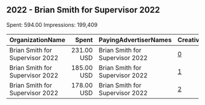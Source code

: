 ## 2022 - Brian Smith for Supervisor 2022 
Spent: 594.00
Impressions: 199,409

|OrganizationName|Spent|PayingAdvertiserNames|CreativeUrls|Impressions|Genders|AgeBrackets|CountryCodes|BillingAddresses|CandidateBallotInformation|
|:---|---:|:---|:---|---:|:---|:---|:---|:---|:---|
|Brian Smith for Supervisor 2022|231.00 USD|Brian Smith for Supervisor 2022|[0](https://www.snap.com/political-ads/asset/e898515651b01a9acffd0057df9baf43377aea577f6476fa36496ec4cd53989d?mediaType=jpg)|78,073||17+|united states|US|Brian Smith for Kern County Supervisor|
|Brian Smith for Supervisor 2022|185.00 USD|Brian Smith for Supervisor 2022|[1](https://www.snap.com/political-ads/asset/fb8f5b3bf7ba4eb82c0eabb7135875b4837df193eccab80311e20724a029b837?mediaType=mp4)|63,149||17+|united states|US|Brian Smith for Kern County Supervisor|
|Brian Smith for Supervisor 2022|178.00 USD|Brian Smith for Supervisor 2022|[2](https://www.snap.com/political-ads/asset/0466043d51ad5d2685f4748be9629e1d3dfb27790ee09fb296a68ca6afda0066?mediaType=jpg)|58,187||17+|united states|US|Brian Smith for Kern County Supervisor|
